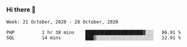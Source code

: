 ### Hi there 👋

<!--START_SECTION:waka-->
```text
Week: 21 October, 2020 - 28 October, 2020

PHP          1 hr 38 mins    █████████████████████▓░░░   86.91 % 
SQL          14 mins         ███▒░░░░░░░░░░░░░░░░░░░░░   12.91 % 
```
<!--END_SECTION:waka-->

<!--
**ccaglayan/ccaglayan** is a ✨ _special_ ✨ repository because its `README.md` (this file) appears on your GitHub profile.

Here are some ideas to get you started:

- 🔭 I’m currently working on ...
- 🌱 I’m currently learning ...
- 👯 I’m looking to collaborate on ...
- 🤔 I’m looking for help with ...
- 💬 Ask me about ...
- 📫 How to reach me: ...
- 😄 Pronouns: ...
- ⚡ Fun fact: ...
-->
